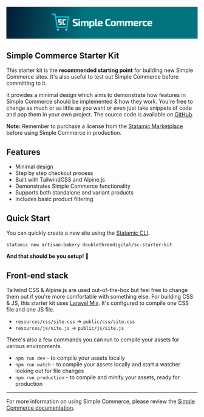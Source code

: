 <!-- statamic:hide -->

![Banner](banner.png)

## Simple Commerce Starter Kit

<!-- /statamic:hide -->

This starter kit is the **recommended starting point** for building new Simple Commerce sites. It's also useful to test out Simple Commerce before committing to it.

It provides a minimal design which aims to demonstrate how features in Simple Commerce should be implemented & how they work. You're free to change as much or as little as you want or even just take snippets of code and pop them in your own project. The source code is available on [GitHub](https://github.com/doublethreedigital/sc-starter-kit).

**Note:** Remember to purchase a license from the [Statamic Marketplace](https://statamic.com/simple-commerce) before using Simple Commerce in production.

## Features

- Minimal design
- Step by step checkout process
- Built with TailwindCSS and Alpine.js
- Demonstrates Simple Commerce functionality
- Supports both standalone and variant products
- Includes basic product filtering

## Quick Start

You can quickly create a new site using the [Statamic CLI](https://github.com/statamic/cli). 

```
statamic new artisan-bakery doublethreedigital/sc-starter-kit
```

**And that should be you setup! 🎉** 

## Front-end stack

Tailwind CSS & Alpine.js are used out-of-the-box but feel free to change them out if you're more comfortable with something else. For building CSS & JS, this starter kit uses [Laravel Mix](https://laravel.com/docs/master/mix). It's configured to compile one CSS file and one JS file.

- `resources/css/site.css` -> `public/css/site.css`
- `resources/js/site.js` -> `public/js/site.js`

There's also a few commands you can run to compile your assets for various environments.

- `npm run dev` - to compile your assets locally
- `npm run watch` - to compile your assets locally and start a watcher looking out for file changes
- `npm run production` - to compile and minify your assets, ready for production

---

For more information on using Simple Commerce, please review the [Simple Commerce documentation](https://simple-commerce.duncanmcclean.com).

